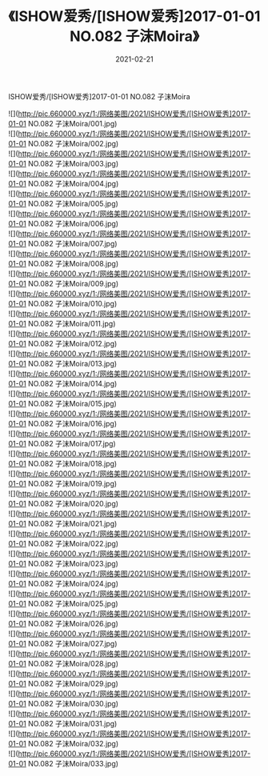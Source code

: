 ﻿---
layout: post
title:  《ISHOW爱秀/[ISHOW爱秀]2017-01-01 NO.082 子沫Moira》
date:   2021-02-21
img: http://pic.660000.xyz/1:/网络美图/2021/ISHOW爱秀/[ISHOW爱秀]2017-01-01 NO.082 子沫Moira/000.jpg
categories: [美女, 清纯, 唯美]
---

ISHOW爱秀/[ISHOW爱秀]2017-01-01 NO.082 子沫Moira

 ![](http://pic.660000.xyz/1:/网络美图/2021/ISHOW爱秀/[ISHOW爱秀]2017-01-01 NO.082 子沫Moira/001.jpg) <br>![](http://pic.660000.xyz/1:/网络美图/2021/ISHOW爱秀/[ISHOW爱秀]2017-01-01 NO.082 子沫Moira/002.jpg) <br>![](http://pic.660000.xyz/1:/网络美图/2021/ISHOW爱秀/[ISHOW爱秀]2017-01-01 NO.082 子沫Moira/003.jpg) <br>![](http://pic.660000.xyz/1:/网络美图/2021/ISHOW爱秀/[ISHOW爱秀]2017-01-01 NO.082 子沫Moira/004.jpg) <br>![](http://pic.660000.xyz/1:/网络美图/2021/ISHOW爱秀/[ISHOW爱秀]2017-01-01 NO.082 子沫Moira/005.jpg) <br>![](http://pic.660000.xyz/1:/网络美图/2021/ISHOW爱秀/[ISHOW爱秀]2017-01-01 NO.082 子沫Moira/006.jpg) <br>![](http://pic.660000.xyz/1:/网络美图/2021/ISHOW爱秀/[ISHOW爱秀]2017-01-01 NO.082 子沫Moira/007.jpg) <br>![](http://pic.660000.xyz/1:/网络美图/2021/ISHOW爱秀/[ISHOW爱秀]2017-01-01 NO.082 子沫Moira/008.jpg) <br>![](http://pic.660000.xyz/1:/网络美图/2021/ISHOW爱秀/[ISHOW爱秀]2017-01-01 NO.082 子沫Moira/009.jpg) <br>![](http://pic.660000.xyz/1:/网络美图/2021/ISHOW爱秀/[ISHOW爱秀]2017-01-01 NO.082 子沫Moira/010.jpg) <br>![](http://pic.660000.xyz/1:/网络美图/2021/ISHOW爱秀/[ISHOW爱秀]2017-01-01 NO.082 子沫Moira/011.jpg) <br>![](http://pic.660000.xyz/1:/网络美图/2021/ISHOW爱秀/[ISHOW爱秀]2017-01-01 NO.082 子沫Moira/012.jpg) <br>![](http://pic.660000.xyz/1:/网络美图/2021/ISHOW爱秀/[ISHOW爱秀]2017-01-01 NO.082 子沫Moira/013.jpg) <br>![](http://pic.660000.xyz/1:/网络美图/2021/ISHOW爱秀/[ISHOW爱秀]2017-01-01 NO.082 子沫Moira/014.jpg) <br>![](http://pic.660000.xyz/1:/网络美图/2021/ISHOW爱秀/[ISHOW爱秀]2017-01-01 NO.082 子沫Moira/015.jpg) <br>![](http://pic.660000.xyz/1:/网络美图/2021/ISHOW爱秀/[ISHOW爱秀]2017-01-01 NO.082 子沫Moira/016.jpg) <br>![](http://pic.660000.xyz/1:/网络美图/2021/ISHOW爱秀/[ISHOW爱秀]2017-01-01 NO.082 子沫Moira/017.jpg) <br>![](http://pic.660000.xyz/1:/网络美图/2021/ISHOW爱秀/[ISHOW爱秀]2017-01-01 NO.082 子沫Moira/018.jpg) <br>![](http://pic.660000.xyz/1:/网络美图/2021/ISHOW爱秀/[ISHOW爱秀]2017-01-01 NO.082 子沫Moira/019.jpg) <br>![](http://pic.660000.xyz/1:/网络美图/2021/ISHOW爱秀/[ISHOW爱秀]2017-01-01 NO.082 子沫Moira/020.jpg) <br>![](http://pic.660000.xyz/1:/网络美图/2021/ISHOW爱秀/[ISHOW爱秀]2017-01-01 NO.082 子沫Moira/021.jpg) <br>![](http://pic.660000.xyz/1:/网络美图/2021/ISHOW爱秀/[ISHOW爱秀]2017-01-01 NO.082 子沫Moira/022.jpg) <br>![](http://pic.660000.xyz/1:/网络美图/2021/ISHOW爱秀/[ISHOW爱秀]2017-01-01 NO.082 子沫Moira/023.jpg) <br>![](http://pic.660000.xyz/1:/网络美图/2021/ISHOW爱秀/[ISHOW爱秀]2017-01-01 NO.082 子沫Moira/024.jpg) <br>![](http://pic.660000.xyz/1:/网络美图/2021/ISHOW爱秀/[ISHOW爱秀]2017-01-01 NO.082 子沫Moira/025.jpg) <br>![](http://pic.660000.xyz/1:/网络美图/2021/ISHOW爱秀/[ISHOW爱秀]2017-01-01 NO.082 子沫Moira/026.jpg) <br>![](http://pic.660000.xyz/1:/网络美图/2021/ISHOW爱秀/[ISHOW爱秀]2017-01-01 NO.082 子沫Moira/027.jpg) <br>![](http://pic.660000.xyz/1:/网络美图/2021/ISHOW爱秀/[ISHOW爱秀]2017-01-01 NO.082 子沫Moira/028.jpg) <br>![](http://pic.660000.xyz/1:/网络美图/2021/ISHOW爱秀/[ISHOW爱秀]2017-01-01 NO.082 子沫Moira/029.jpg) <br>![](http://pic.660000.xyz/1:/网络美图/2021/ISHOW爱秀/[ISHOW爱秀]2017-01-01 NO.082 子沫Moira/030.jpg) <br>![](http://pic.660000.xyz/1:/网络美图/2021/ISHOW爱秀/[ISHOW爱秀]2017-01-01 NO.082 子沫Moira/031.jpg) <br>![](http://pic.660000.xyz/1:/网络美图/2021/ISHOW爱秀/[ISHOW爱秀]2017-01-01 NO.082 子沫Moira/032.jpg) <br>![](http://pic.660000.xyz/1:/网络美图/2021/ISHOW爱秀/[ISHOW爱秀]2017-01-01 NO.082 子沫Moira/033.jpg) <br>